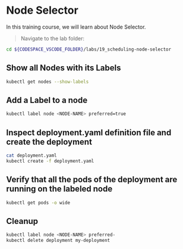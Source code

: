 # Node Selector

In this training course, we will learn about Node Selector.

>Navigate to the lab folder:

```bash
cd ${CODESPACE_VSCODE_FOLDER}/labs/19_scheduling-node-selector
```

## Show all Nodes with its Labels

```bash
kubectl get nodes --show-labels
```

## Add a Label to a node

```bash
kubectl label node <NODE-NAME> preferred=true
```

## Inspect deployment.yaml definition file and create the deployment

```bash
cat deployment.yaml
kubectl create -f deployment.yaml
```

## Verify that all the pods of the deployment are running on the labeled node

```bash
kubectl get pods -o wide
```

## Cleanup

```bash
kubectl label node <NODE-NAME> preferred-
kubectl delete deployment my-deployment
```
